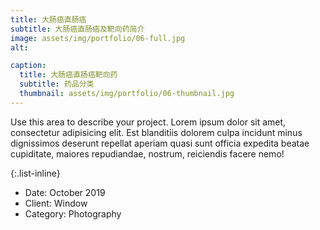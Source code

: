 ```yaml
---
title: 大肠癌直肠癌
subtitle: 大肠癌直肠癌及靶向药简介
image: assets/img/portfolio/06-full.jpg
alt:

caption:
  title: 大肠癌直肠癌靶向药
  subtitle: 药品分类
  thumbnail: assets/img/portfolio/06-thumbnail.jpg
---
```

Use this area to describe your project. Lorem ipsum dolor sit amet, consectetur adipisicing elit. Est blanditiis dolorem culpa incidunt minus dignissimos deserunt repellat aperiam quasi sunt officia expedita beatae cupiditate, maiores repudiandae, nostrum, reiciendis facere nemo!

{:.list-inline}
- Date: October 2019
- Client: Window
- Category: Photography
